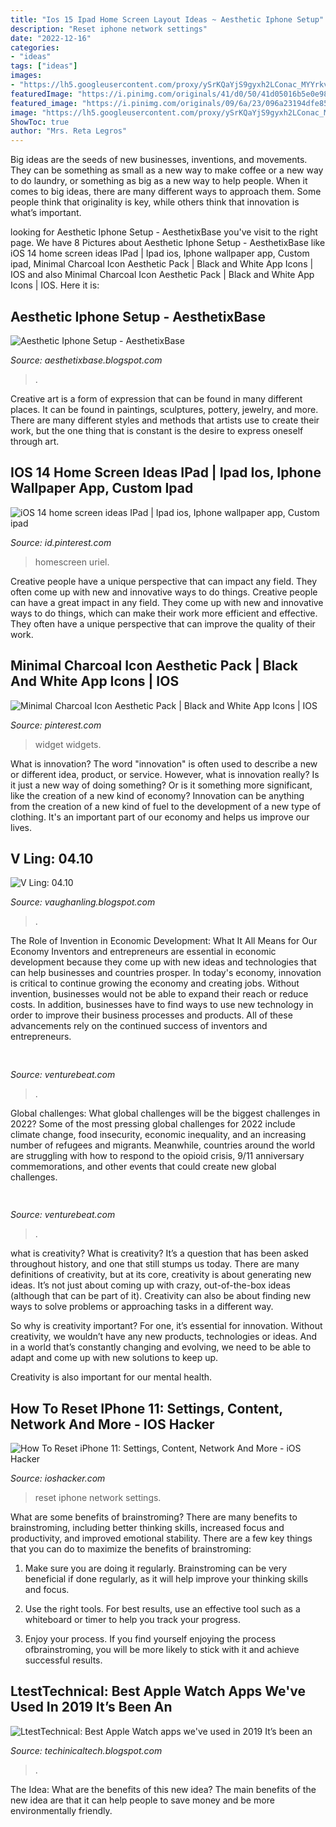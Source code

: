 ```yaml
---
title: "Ios 15 Ipad Home Screen Layout Ideas ~ Aesthetic Iphone Setup"
description: "Reset iphone network settings"
date: "2022-12-16"
categories:
- "ideas"
tags: ["ideas"]
images:
- "https://lh5.googleusercontent.com/proxy/ySrKQaYjS9gyxh2LConac_MYYrkvyv99GhyQxVgDM9BghxFyJWdhKaaCnlq7_YRFvAjaE0W3Xm9NYb787dQylNm0D_PfdJZh3_w3sNhGYA=w1200-h630-p-k-no-nu"
featuredImage: "https://i.pinimg.com/originals/41/d0/50/41d05016b5e0e984822d94aaed8dd586.jpg"
featured_image: "https://i.pinimg.com/originals/09/6a/23/096a23194dfe85c820fee8134b61902b.jpg"
image: "https://lh5.googleusercontent.com/proxy/ySrKQaYjS9gyxh2LConac_MYYrkvyv99GhyQxVgDM9BghxFyJWdhKaaCnlq7_YRFvAjaE0W3Xm9NYb787dQylNm0D_PfdJZh3_w3sNhGYA=w1200-h630-p-k-no-nu"
ShowToc: true
author: "Mrs. Reta Legros"
---
```



Big ideas are the seeds of new businesses, inventions, and movements. They can be something as small as a new way to make coffee or a new way to do laundry, or something as big as a new way to help people. When it comes to big ideas, there are many different ways to approach them. Some people think that originality is key, while others think that innovation is what’s important.

	

		
looking for Aesthetic Iphone Setup - AesthetixBase you've visit to the right page. We have 8 Pictures about Aesthetic Iphone Setup - AesthetixBase like iOS 14 home screen ideas IPad | Ipad ios, Iphone wallpaper app, Custom ipad, Minimal Charcoal Icon Aesthetic Pack | Black and White App Icons | IOS and also Minimal Charcoal Icon Aesthetic Pack | Black and White App Icons | IOS. Here it is:
		
    
## Aesthetic Iphone Setup - AesthetixBase

<img loading=lazy src="https://i.pinimg.com/originals/41/d0/50/41d05016b5e0e984822d94aaed8dd586.jpg" onerror="this.onerror=null;this.src='https://tse1.mm.bing.net/th?id=OIP.dxsW_faZMy6zvaXlKFibjAHaHa&amp;pid=15.1';" alt="Aesthetic Iphone Setup - AesthetixBase">

_Source: aesthetixbase.blogspot.com_

>. 

	

Creative art is a form of expression that can be found in many different places. It can be found in paintings, sculptures, pottery, jewelry, and more. There are many different styles and methods that artists use to create their work, but the one thing that is constant is the desire to express oneself through art.

    
## IOS 14 Home Screen Ideas IPad | Ipad Ios, Iphone Wallpaper App, Custom Ipad

<img loading=lazy src="https://i.pinimg.com/originals/09/6a/23/096a23194dfe85c820fee8134b61902b.jpg" onerror="this.onerror=null;this.src='https://tse4.mm.bing.net/th?id=OIP.qSMCTNPazy79PR6QMMmQBQHaFj&amp;pid=15.1';" alt="iOS 14 home screen ideas IPad | Ipad ios, Iphone wallpaper app, Custom ipad">

_Source: id.pinterest.com_

>homescreen uriel. 

	

Creative people have a unique perspective that can impact any field. They often come up with new and innovative ways to do things.
Creative people can have a great impact in any field. They come up with new and innovative ways to do things, which can make their work more efficient and effective. They often have a unique perspective that can improve the quality of their work.

    
## Minimal Charcoal Icon Aesthetic Pack | Black And White App Icons | IOS

<img loading=lazy src="https://i.pinimg.com/736x/55/5d/53/555d535f277540d8896921d18c086347.jpg" onerror="this.onerror=null;this.src='https://tse3.mm.bing.net/th?id=OIP.Sd8fsFXuh2vdhA3jz8C77gHaNJ&amp;pid=15.1';" alt="Minimal Charcoal Icon Aesthetic Pack | Black and White App Icons | IOS">

_Source: pinterest.com_

>widget widgets. 

	

What is innovation?
The word "innovation" is often used to describe a new or different idea, product, or service. However, what is innovation really? Is it just a new way of doing something? Or is it something more significant, like the creation of a new kind of economy?
Innovation can be anything from the creation of a new kind of fuel to the development of a new type of clothing. It's an important part of our economy and helps us improve our lives.

    
## V Ling: 04.10

<img loading=lazy src="http://1.bp.blogspot.com/_annTPGBcsB4/S8Pog1og-eI/AAAAAAAADUA/98YPnIBBC8Y/s1600/2913201999_5a60d6ebdb_o.jpg" onerror="this.onerror=null;this.src='https://tse4.mm.bing.net/th?id=OIP.HK83q8nfZituW87cs9-FiQHaE-&amp;pid=15.1';" alt="V Ling: 04.10">

_Source: vaughanling.blogspot.com_

>. 

	

The Role of Invention in Economic Development: What It All Means for Our Economy
Inventors and entrepreneurs are essential in economic development because they come up with new ideas and technologies that can help businesses and countries prosper. In today's economy, innovation is critical to continue growing the economy and creating jobs. Without invention, businesses would not be able to expand their reach or reduce costs. In addition, businesses have to find ways to use new technology in order to improve their business processes and products. All of these advancements rely on the continued success of inventors and entrepreneurs.

    
## 

<img loading=lazy src="https://venturebeat.com/wp-content/uploads/2018/09/IMG_20180903_102707-1.jpg?w=757" onerror="this.onerror=null;this.src='https://tse3.mm.bing.net/th?id=OIP.Dnhhdm2edEw4m6F1HTB_ZgHaF3&amp;pid=15.1';" alt="">

_Source: venturebeat.com_

>. 

	

Global challenges: What global challenges will be the biggest challenges in 2022?
Some of the most pressing global challenges for 2022 include climate change, food insecurity, economic inequality, and an increasing number of refugees and migrants. Meanwhile, countries around the world are struggling with how to respond to the opioid crisis, 9/11 anniversary commemorations, and other events that could create new global challenges.

    
## 

<img loading=lazy src="https://venturebeat.com/wp-content/uploads/2019/06/shopify-fullfilment-network.png" onerror="this.onerror=null;this.src='https://tse1.mm.bing.net/th?id=OIP.fmKUGeCjVcXOPqKzqQ_hWQHaDM&amp;pid=15.1';" alt="">

_Source: venturebeat.com_

>. 

	

what is creativity?
What is creativity? It’s a question that has been asked throughout history, and one that still stumps us today. There are many definitions of creativity, but at its core, creativity is about generating new ideas.
It’s not just about coming up with crazy, out-of-the-box ideas (although that can be part of it). Creativity can also be about finding new ways to solve problems or approaching tasks in a different way.

So why is creativity important? For one, it’s essential for innovation. Without creativity, we wouldn’t have any new products, technologies or ideas. And in a world that’s constantly changing and evolving, we need to be able to adapt and come up with new solutions to keep up.

Creativity is also important for our mental health.

    
## How To Reset IPhone 11: Settings, Content, Network And More - IOS Hacker

<img loading=lazy src="https://www.ioshacker.com/wp-content/uploads/2019/08/iOS-reset-screen.jpg" onerror="this.onerror=null;this.src='https://tse1.mm.bing.net/th?id=OIP.a5aOBobca-_nkQBMfcg4oQAAAA&amp;pid=15.1';" alt="How To Reset iPhone 11: Settings, Content, Network And More - iOS Hacker">

_Source: ioshacker.com_

>reset iphone network settings. 

	

What are some benefits of brainstroming?
There are many benefits to brainstroming, including better thinking skills, increased focus and productivity, and improved emotional stability. There are a few key things that you can do to maximize the benefits of brainstroming:
1. Make sure you are doing it regularly. Brainstroming can be very beneficial if done regularly, as it will help improve your thinking skills and focus.

2. Use the right tools. For best results, use an effective tool such as a whiteboard or timer to help you track your progress.

3. Enjoy your process. If you find yourself enjoying the process ofbrainstroming, you will be more likely to stick with it and achieve successful results.

    
## LtestTechnical: Best Apple Watch Apps We&#039;ve Used In 2019 It’s Been An

<img loading=lazy src="https://lh5.googleusercontent.com/proxy/ySrKQaYjS9gyxh2LConac_MYYrkvyv99GhyQxVgDM9BghxFyJWdhKaaCnlq7_YRFvAjaE0W3Xm9NYb787dQylNm0D_PfdJZh3_w3sNhGYA=w1200-h630-p-k-no-nu" onerror="this.onerror=null;this.src='https://tse2.mm.bing.net/th?id=OIP.RpA6hGS32hc2VIVNEvtmXwHaEK&amp;pid=15.1';" alt="LtestTechnical: Best Apple Watch apps we&#039;ve used in 2019 It’s been an">

_Source: techinicaltech.blogspot.com_

>. 

	

The Idea: What are the benefits of this new idea?
The main benefits of the new idea are that it can help people to save money and be more environmentally friendly.

